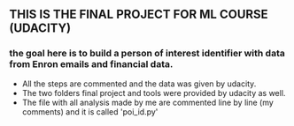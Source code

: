 ## THIS IS THE FINAL PROJECT FOR ML COURSE (UDACITY)

### the goal here is to build a person of interest identifier with data from Enron emails and financial data.


 - All the steps are commented and the data was given by udacity.
 - The two folders final project and tools were provided by udacity as well.
 - The file with all analysis made by me are commented line by line (my comments) and it is called 'poi_id.py'


 



